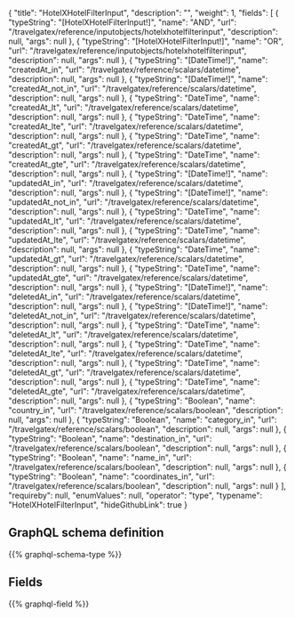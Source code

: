{
  "title": "HotelXHotelFilterInput",
  "description": "",
  "weight": 1,
  "fields": [
    {
      "typeString": "[HotelXHotelFilterInput!]",
      "name": "AND",
      "url": "/travelgatex/reference/inputobjects/hotelxhotelfilterinput",
      "description": null,
      "args": null
    },
    {
      "typeString": "[HotelXHotelFilterInput!]",
      "name": "OR",
      "url": "/travelgatex/reference/inputobjects/hotelxhotelfilterinput",
      "description": null,
      "args": null
    },
    {
      "typeString": "[DateTime!]",
      "name": "createdAt_in",
      "url": "/travelgatex/reference/scalars/datetime",
      "description": null,
      "args": null
    },
    {
      "typeString": "[DateTime!]",
      "name": "createdAt_not_in",
      "url": "/travelgatex/reference/scalars/datetime",
      "description": null,
      "args": null
    },
    {
      "typeString": "DateTime",
      "name": "createdAt_lt",
      "url": "/travelgatex/reference/scalars/datetime",
      "description": null,
      "args": null
    },
    {
      "typeString": "DateTime",
      "name": "createdAt_lte",
      "url": "/travelgatex/reference/scalars/datetime",
      "description": null,
      "args": null
    },
    {
      "typeString": "DateTime",
      "name": "createdAt_gt",
      "url": "/travelgatex/reference/scalars/datetime",
      "description": null,
      "args": null
    },
    {
      "typeString": "DateTime",
      "name": "createdAt_gte",
      "url": "/travelgatex/reference/scalars/datetime",
      "description": null,
      "args": null
    },
    {
      "typeString": "[DateTime!]",
      "name": "updatedAt_in",
      "url": "/travelgatex/reference/scalars/datetime",
      "description": null,
      "args": null
    },
    {
      "typeString": "[DateTime!]",
      "name": "updatedAt_not_in",
      "url": "/travelgatex/reference/scalars/datetime",
      "description": null,
      "args": null
    },
    {
      "typeString": "DateTime",
      "name": "updatedAt_lt",
      "url": "/travelgatex/reference/scalars/datetime",
      "description": null,
      "args": null
    },
    {
      "typeString": "DateTime",
      "name": "updatedAt_lte",
      "url": "/travelgatex/reference/scalars/datetime",
      "description": null,
      "args": null
    },
    {
      "typeString": "DateTime",
      "name": "updatedAt_gt",
      "url": "/travelgatex/reference/scalars/datetime",
      "description": null,
      "args": null
    },
    {
      "typeString": "DateTime",
      "name": "updatedAt_gte",
      "url": "/travelgatex/reference/scalars/datetime",
      "description": null,
      "args": null
    },
    {
      "typeString": "[DateTime!]",
      "name": "deletedAt_in",
      "url": "/travelgatex/reference/scalars/datetime",
      "description": null,
      "args": null
    },
    {
      "typeString": "[DateTime!]",
      "name": "deletedAt_not_in",
      "url": "/travelgatex/reference/scalars/datetime",
      "description": null,
      "args": null
    },
    {
      "typeString": "DateTime",
      "name": "deletedAt_lt",
      "url": "/travelgatex/reference/scalars/datetime",
      "description": null,
      "args": null
    },
    {
      "typeString": "DateTime",
      "name": "deletedAt_lte",
      "url": "/travelgatex/reference/scalars/datetime",
      "description": null,
      "args": null
    },
    {
      "typeString": "DateTime",
      "name": "deletedAt_gt",
      "url": "/travelgatex/reference/scalars/datetime",
      "description": null,
      "args": null
    },
    {
      "typeString": "DateTime",
      "name": "deletedAt_gte",
      "url": "/travelgatex/reference/scalars/datetime",
      "description": null,
      "args": null
    },
    {
      "typeString": "Boolean",
      "name": "country_in",
      "url": "/travelgatex/reference/scalars/boolean",
      "description": null,
      "args": null
    },
    {
      "typeString": "Boolean",
      "name": "category_in",
      "url": "/travelgatex/reference/scalars/boolean",
      "description": null,
      "args": null
    },
    {
      "typeString": "Boolean",
      "name": "destination_in",
      "url": "/travelgatex/reference/scalars/boolean",
      "description": null,
      "args": null
    },
    {
      "typeString": "Boolean",
      "name": "name_in",
      "url": "/travelgatex/reference/scalars/boolean",
      "description": null,
      "args": null
    },
    {
      "typeString": "Boolean",
      "name": "coordinates_in",
      "url": "/travelgatex/reference/scalars/boolean",
      "description": null,
      "args": null
    }
  ],
  "requireby": null,
  "enumValues": null,
  "operator": "type",
  "typename": "HotelXHotelFilterInput",
  "hideGithubLink": true
}
## GraphQL schema definition

{{% graphql-schema-type %}}

## Fields

{{% graphql-field %}}
